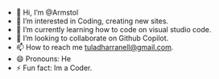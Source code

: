 - 👋 Hi, I’m @Armstol
- 👀 I’m interested in Coding, creating new sites.
- 🌱 I’m currently learning how to code on visual studio code.
- 💞️ I’m looking to collaborate on Github Copilot.
- 📫 How to reach me tuladharranell@gmail.com.
- 😄 Pronouns: He
- ⚡ Fun fact: Im a Coder.

<!---
Armstol/Armstol is a ✨ special ✨ repository because its `README.md` (this file) appears on your GitHub profile.
You can click the Preview link to take a look at your changes.
--->
